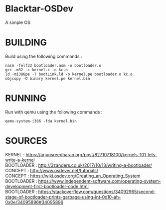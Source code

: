 # Blacktar-OSDev
A simple OS

# BUILDING

Build using the following commands :
```
nasm -felf32 bootloader.asm -o bootloader.o
gcc -m32 -c kernel.c -o kc.o
ld -mi386pe -T bootLink.ld -o kernel.pe bootloader.o kc.o
objcopy -O binary kernel.pe kernel.bin
```

# RUNNING

Run with qemu using the following commands :
```
qemu-system-i386 -fda kernel.bin
```
# SOURCES

KERNEL : https://arjunsreedharan.org/post/82710718100/kernels-101-lets-write-a-kernel<br>
BOOTLOADER : http://3zanders.co.uk/2017/10/13/writing-a-bootloader/<br>
CONCEPT : http://www.osdever.net/tutorials/<br>
CONCEPT : https://wiki.osdev.org/Creating_an_Operating_System<br>
BOOTLOADER : https://www.independent-software.com/operating-system-development-first-bootloader-code.html<br>
BOOTLOADER : https://stackoverflow.com/questions/34092965/second-stage-of-bootloader-prints-garbage-using-int-0x10-ah-0x0e/34095896#34095896
